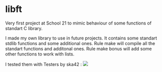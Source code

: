 # libft
Very first project at School 21 to mimic behaviour of some functions of standart C library.

I made my own library to use in future projects. It contains some standart stdlib functions and some additional ones.
Rule make will compile all the standart functions and additonal ones. 
Rule make bonus will add some other functions to work with lists.

I tested them with Testers by ska42 :
<img margin=auto src="https://ibb.co/56DJTN5">
